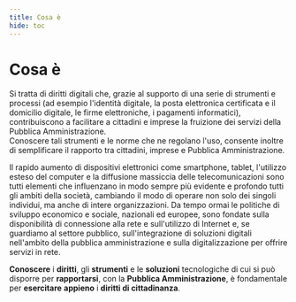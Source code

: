 ```yaml
---
title: Cosa è
hide: toc
---
```


# Cosa è

Si tratta di diritti digitali che, grazie al supporto di una serie di strumenti e processi (ad esempio l'identità digitale, la posta elettronica certificata e il domicilio digitale, le firme elettroniche, i pagamenti informatici), contribuiscono a facilitare a cittadini e imprese la fruizione dei servizi della Pubblica Amministrazione.<br>Conoscere tali strumenti e le norme che ne regolano l'uso, consente inoltre di semplificare il rapporto tra cittadini, imprese e Pubblica Amministrazione.

Il rapido aumento di dispositivi elettronici come smartphone, tablet, l'utilizzo esteso del computer e la diffusione massiccia delle telecomunicazioni sono tutti elementi che influenzano in modo sempre più evidente e profondo tutti gli ambiti della società, cambiando il modo di operare non solo dei singoli individui, ma anche di intere organizzazioni.
Da tempo ormai le politiche di sviluppo economico e sociale, nazionali ed europee, sono fondate sulla disponibilità di connessione alla rete e sull'utilizzo di Internet e, se guardiamo al settore pubblico, sull'integrazione di soluzioni digitali nell'ambito della pubblica amministrazione e sulla
digitalizzazione per offrire servizi in rete.

**Conoscere** i **diritti**, gli **strumenti** e le **soluzioni** tecnologiche di cui si può disporre per **rapportarsi**, con la **Pubblica Amministrazione**, è fondamentale per **esercitare** **appieno** i **diritti di cittadinanza**.

